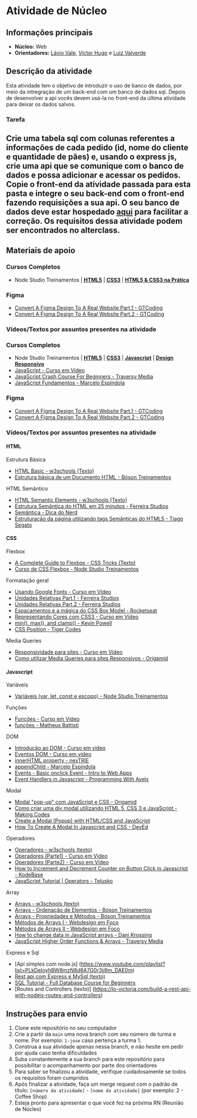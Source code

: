 # Atividade de Núcleo

## Informações principais

- **Núcleo:** Web
- **Orientadores:** [Lávio Vale](https://gitlab.com/lavio), [Victor Hugo](https://gitlab.com/victorhsmsantos) e [Luiz Valverde](https://gitlab.com/luiz2003)

## Descrição da atividade

Esta atividade tem o objetivo de introduzir o uso de banco de dados, por meio da intregração de um back-end com um banco de dados sql. Depois de desenvolver a api vocês devem usá-la no front-end da última atividade para deixar os dados salvos.
### Tarefa

Crie uma tabela sql com colunas referentes a informações de cada pedido (id, nome do cliente e quantidade de pães) e, usando o express js, crie uma api que se comunique com o banco de dados e possa adicionar e acessar os pedidos. 
Copie o front-end da atividade passada para esta pasta e integre o seu back-end com o front-end fazendo requisições a sua api.
O seu banco de dados deve estar hospedado [aqui](https://db4free.net/) para facilitar a correção.
Os requisitos dessa atividade podem ser encontrados no alterclass.
---

## Materiais de apoio

### Cursos Completos

- Node Studio Treinamentos
  | **[HTML5](https://youtube.com/playlist?list=PLwXQLZ3FdTVGKl3iPEyEWpFoYkMUxWW5O)**
  | **[CSS3](https://youtube.com/playlist?list=PLwXQLZ3FdTVGf7GUtiOFLc_9AXO25iIzG)**
  | **[HTML5 & CSS3 na Prática](https://youtube.com/playlist?list=PLwXQLZ3FdTVF_HYP5r1oR7vK1_7ZuTU78)**

### Figma

- [Convert A Figma Design To A Real Website Part.1 - GTCoding](https://youtu.be/q_YNq0j_QfE)
- [Convert A Figma Design To A Real Website Part.2 - GTCoding](https://youtu.be/2r91B6ZwN_E)

### Vídeos/Textos por assuntos presentes na atividade

### Cursos Completos

- Node Studio Treinamentos
  | **[HTML5](https://youtube.com/playlist?list=PLwXQLZ3FdTVGKl3iPEyEWpFoYkMUxWW5O)**
  | **[CSS3](https://youtube.com/playlist?list=PLwXQLZ3FdTVGf7GUtiOFLc_9AXO25iIzG)**
  | **[Javascript](https://youtube.com/playlist?list=PLwXQLZ3FdTVF9Y0RbsuN54XYP7D0dZIlR)**
  | **[Design Responsivo](https://youtube.com/playlist?list=PLwXQLZ3FdTVFi6oHo_K4IYDcwCU5-f1x5)**
- [JavaScript - Curso em Vídeo](https://youtube.com/playlist?list=PLntvgXM11X6pi7mW0O4ZmfUI1xDSIbmTm)
- [JavaScript Crash Course For Beginners - Traversy Media](https://youtu.be/hdI2bqOjy3c)
- [JavaScript Fundamentos - Marcelo Espíndola](https://youtube.com/playlist?list=PLkiMYncb6g-2ypEzGZ8Zo-_46-IUJC3tu)

### Figma

- [Convert A Figma Design To A Real Website Part.1 - GTCoding](https://youtu.be/q_YNq0j_QfE)
- [Convert A Figma Design To A Real Website Part.2 - GTCoding](https://youtu.be/2r91B6ZwN_E)

### Vídeos/Textos por assuntos presentes na atividade

#### HTML

Estrutura Básica

- [HTML Basic - w3schools (Texto)](https://www.w3schools.com/html/html_basic.asp)
- [Estrutura básica de um Documento HTML - Bóson Treinamentos](https://youtu.be/hMAvQtQ97eE)

HTML Semântico

- [HTML Semantic Elements - w3schools (Texto)](https://www.w3schools.com/html/html5_semantic_elements.asp)
- [Estrutura Semântica do HTML em 25 minutos - Ferreira Studios](https://youtu.be/jEJUopJv12I)
- [Semântica - Dica do Nerd](https://youtu.be/NdAjp7X2CUI)
- [Estruturação da página utilizando tags Semânticas do HTML5 - Tiago Segato](https://youtu.be/6V3msF_YBQk)

#### CSS

Flexbox

- [A Complete Guide to Flexbox - CSS Tricks (Texto)](https://css-tricks.com/snippets/css/a-guide-to-flexbox/)
- [Curso de CSS Flexbox - Node Studio Treinamentos](https://youtube.com/playlist?list=PLwXQLZ3FdTVGjLmjwfRc0Q9TA5U-PCWp4)

Formatação geral

- [Usando Google Fonts - Curso em Vídeo](https://youtu.be/FLuQonci9wU)
- [Unidades Relativas Part.1 - Ferreira Studios](https://youtu.be/etM0JBeFbf8)
- [Unidades Relativas Part.2 - Ferreira Studios](https://youtu.be/g__c-7M9Xzk)
- [Espaçamentos e a mágica do CSS Box Model - Rocketseat](https://youtu.be/nhW70H9H4gU)
- [Representando Cores com CSS3 - Curso em Vídeo](https://youtu.be/uKjKnztS3cY)
- [min(), max(), and clamp() - Kevin Powell](https://youtu.be/U9VF-4euyRo)
- [CSS Position - Tiger Codes](https://youtu.be/zPlt84S1L0U)

Media Queries

- [Responsividade para sites - Curso em Vídeo](https://youtu.be/WcGPSeuJDJ0)
- [Como utilizar Media Queries para sites Responsivos - Origamid](https://youtu.be/AltqAPZzAqo)

#### Javascript

Variáveis

- [Variáveis (var, let, const e escopo) - Node Studio Treinamentos](https://youtu.be/GmG5FkF2Hlc)

Funções

- [Funções - Curso em Vídeo](https://youtu.be/mc3TKp2XzhI)
- [funções - Matheus Battisti](https://youtu.be/ItzRdMj1lzw)

DOM

- [Introdução ao DOM - Curso em vídeo](https://youtu.be/WWZX8RWLxIk)
- [Eventos DOM - Curso em vídeo](https://youtu.be/wWnBB-mZIvY)
- [innerHTML property - nexTRIE](https://youtu.be/DSScGM_OtME)
- [appendChild - Marcelo Espíndola](https://youtu.be/wqyVBiEPd7E)
- [Events - Basic onclick Event - Intro to Web Apps](https://youtu.be/xj0DQI7N4Go)
- [Event Handlers in Javascript - Programming With Avelx](https://youtu.be/7UstS0hsHgI)

Modal

- [Modal "pop-up" com JavaScript e CSS - Origamid](https://youtu.be/fu-enUG2VEE)
- [Como criar uma div modal utilizando HTML 5, CSS 3 e JavaScript - Making Codes](https://youtu.be/IcbnEYaVs24)
- [Create a Modal (Popup) with HTML/CSS and JavaScript](https://youtu.be/XH5OW46yO8I)
- [How To Create A Modal In Javascript and CSS - DevEd](https://youtu.be/KjQ8uvAt9kQ)

Operadores

- [Operadores - w3schools (texto)](https://www.w3schools.com/js/js_operators.asp)
- [Operadores (Parte1) - Curso em Vídeo](https://youtu.be/hZG9ODUdxHo)
- [Operadores (Parte2) - Curso em Vídeo](https://youtu.be/BP63NhITvao)
- [How to Increment and Decrement Counter on Button Click in Javascript - KodeBase](https://youtu.be/wF2gOkBMmsk)
- [JavaScript Tutorial | Operators - Telusko](https://youtu.be/ULNJSTSJc7s)

Array

- [Arrays - w3schools (texto)](https://www.w3schools.com/js/js_arrays.asp)
- [Arrays - Ordenação de Elementos - Bóson Treinamentos](https://youtu.be/SkDZY7N0Ox8)
- [Arrays - Propriedades e Métodos - Bóson Treinamentos](https://youtu.be/Zz9tT9yCy9I)
- [Métodos de Arrays I - Webdesign em Foco](https://youtu.be/HrjwmnW5ua0)
- [Métodos de Arrays II - Webdesign em Foco](https://youtu.be/j5GnRNU4xS4)
- [How to change data in JavaScript arrays - Dani Krossing](https://youtu.be/rncGek3BCCA)
- [JavaScript Higher Order Functions & Arrays - Traversy Media](https://youtu.be/rRgD1yVwIvE)

Express e Sql
- [Api simples com node.js] (https://www.youtube.com/playlist?list=PLkDeIoyhBW8mzN8d8A7G0r3jj9m_DAE0m)
- [Rest api com Express e MySql (texto)](https://blog.logrocket.com/build-rest-api-node-express-mysql/)
- [SQL Tutorial - Full Database Course for Beginners](https://www.youtube.com/watch?v=HXV3zeQKqGY&t=8398s)
- [Routes and Controllers (texto)] (https://lo-victoria.com/build-a-rest-api-with-nodejs-routes-and-controllers)
## Instruções para envio

1. Clone este repositório no seu computador
2. Crie a partir da `main` uma nova branch com seu número de turma e nome. Por exemplo: `1-jose` caso pertença a turma 1.
3. Construa a sua atividade apenas nessa branch, e não hesite em pedir por ajuda caso tenha dificuldades
4. Suba constantemente a sua branch para este repositório para possibilitar o acompanhamento por parte dos orientadores
5. Para saber se finalizou a atividade, verifique cuidadosamente se todos os requisitos foram cumpridos
6. Após finalizar a atividade, faça um merge request com o padrão de título: `[número da atividade]` - `[nome da atividade]` (por exemplo: 2 - Coffee Shop)
7. Esteja pronto para apresentar o que você fez na próxima RN (Reunião de Núcleo)